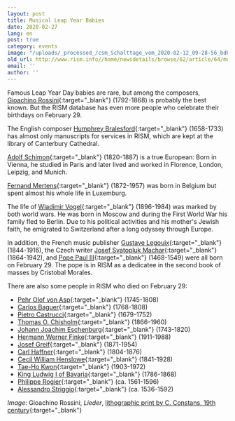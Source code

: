 ```yaml
---
layout: post
title: Musical Leap Year Babies
date: 2020-02-27
lang: en
post: true
category: events
image: "/uploads/_processed_/csm_Schalttage_vom_2020-02-12_09-28-56_bdbbf75c0d.png"
old_url: http://www.rism.info//home/newsdetails/browse/62/article/64/musical-leap-year-babies.html
email: ''
author: ''
---
```



Famous Leap Year Day babies are rare, but among the composers, [Gioachino Rossini](https://opac.rism.info/search?View=rism&q=Gioachino%20Rossini&Language=en){:target="_blank"} (1792-1868) is probably the best known. But the RISM database has even more people who celebrate their birthdays on February 29.

The English composer [Humphrey Bralesford](https://opac.rism.info/search?View=rism&q=Humphrey%20Bralesford&Language=en){:target="_blank"} (1658-1733) has almost only manuscripts for services in RISM, which are kept at the library of Canterbury Cathedral.

[Adolf Schimon](https://opac.rism.info/search?View=rism&q=Adolf%20Schimon&Language=en){:target="_blank"} (1820-1887) is a true European: Born in Vienna, he studied in Paris and later lived and worked in Florence, London, Leipzig, and Munich.

[Fernand Mertens](https://opac.rism.info/search?View=rism&q=Fernand%20Mertens&Language=en){:target="_blank"} (1872-1957) was born in Belgium but spent almost his whole life in Luxemburg.

The life of [Wladimir Vogel](https://opac.rism.info/search?View=rism&q=Wladimir%20Vogel&Language=en){:target="_blank"} (1896-1984) was marked by both world wars. He was born in Moscow and during the First World War his family fled to Berlin. Due to his political activities and his mother's Jewish faith, he emigrated to Switzerland after a long odyssey through Europe.

In addition, the French music publisher [Gustave Legouix](https://opac.rism.info/search?View=rism&q=Gustave%20Legouix&Language=en){:target="_blank"} (1844-1916), the Czech writer [Josef Svatopluk Machar](https://opac.rism.info/search?View=rism&q=Josef%20Svatopluk%20Machar&Language=en){:target="_blank"} (1864-1942), and [Pope Paul III](https://opac.rism.info/search?id=990042175&View=rism&Language=en){:target="_blank"} (1468-1549) were all born on February 29. The pope is in RISM as a dedicatee in the second book of masses by Cristobal Morales.

There are also some people in RISM who died on February 29:

- [Pehr Olof von Asp](https://opac.rism.info/search?View=rism&q=Pehr%20Olof%20von%20Asp&Language=en){:target="_blank"} (1745-1808)
- [Carlos Baguer](https://opac.rism.info/search?View=rism&q=Carlos%20Baguer&Language=en){:target="_blank"} (1768-1808)
- [Pietro Castrucci](https://opac.rism.info/search?View=rism&q=Pietro%20Castrucci&Language=en){:target="_blank"} (1679-1752)
- [Thomas O. Chisholm](https://opac.rism.info/search?View=rism&q=Thomas%20Chisholm&Language=en){:target="_blank"} (1866-1960)
- [Johann Joachim Eschenburg](https://opac.rism.info/search?View=rism&q=Johann%20Joachim%20Eschenburg&Language=en){:target="_blank"} (1743-1820)
- [Hermann Werner Finke](https://opac.rism.info/search?View=rism&q=Hermann%20Werner%20Finke&Language=en){:target="_blank"} (1911-1988)
- [Josef Greif](https://opac.rism.info/search?View=rism&q=Josef%20Greif&Language=en){:target="_blank"} (1871-1954)
- [Carl Haffner](https://opac.rism.info/search?View=rism&q=Carl%20Haffner&Language=en){:target="_blank"} (1804-1876)
- [Cecil William Henslowe](https://opac.rism.info/search?View=rism&q=Cecil%20William%20Henslowe&Language=en){:target="_blank"} (1841-1928)
- [Tae-Ho Kwon](https://opac.rism.info/search?View=rism&q=Tae-Ho%20Kwon&Language=en){:target="_blank"} (1903-1972)
- [King Ludwig I of Bavaria](https://opac.rism.info/search?View=rism&q=Ludwig%20I%20K%C3%B6nig%20von%20Bayern&Language=en){:target="_blank"} (1786-1868)
- [Philippe Rogier](https://opac.rism.info/search?View=rism&q=Philippe%20Rogier&Language=en){:target="_blank"} (ca. 1561-1596)
- [Alessandro Striggio](https://opac.rism.info/search?View=rism&q=Alessandro%20Striggio&Language=en){:target="_blank"} (ca. 1536-1592)





_Image_: Gioachino Rossini, _Lieder_, [lithographic print by C. Constans, 19th century](http://tudigit.ulb.tu-darmstadt.de/show/his-Port-R-0115-a/0001/image){:target="_blank"}



<script type="text/javascript">var switchTo5x=true;</script><script type="text/javascript" src="http://w.sharethis.com/button/buttons.js"></script><script type="text/javascript">stLight.options({publisher: "9b601438-1ce1-49d8-bfd7-9cff5df54c17", doNotHash: false, doNotCopy: false, hashAddressBar: false});</script>